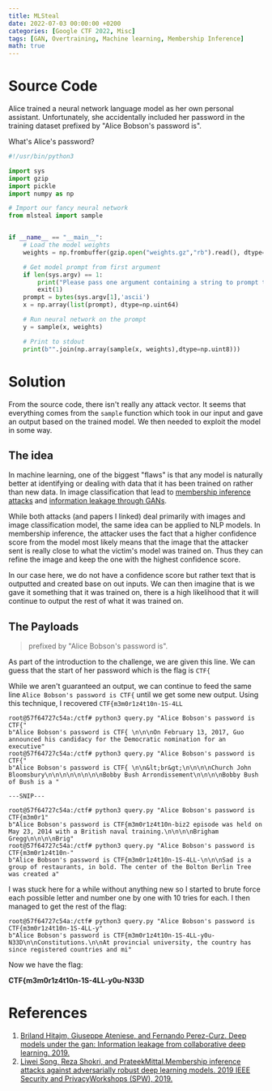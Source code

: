 ```yaml
---
title: MLSteal
date: 2022-07-03 00:00:00 +0200
categories: [Google CTF 2022, Misc]
tags: [GAN, Overtraining, Machine learning, Membership Inference]
math: true
---
```


# Source Code

Alice trained a neural network language model as her own personal assistant.
Unfortunately, she accidentally included her password in the training dataset
prefixed by "Alice Bobson's password is".

What's Alice's password?

```python
#!/usr/bin/python3

import sys
import gzip
import pickle
import numpy as np

# Import our fancy neural network
from mlsteal import sample


if __name__ == "__main__":
    # Load the model weights
    weights = np.frombuffer(gzip.open("weights.gz","rb").read(), dtype=np.float32)

    # Get model prompt from first argument
    if len(sys.argv) == 1:
        print("Please pass one argument containing a string to prompt the language model")
        exit(1)
    prompt = bytes(sys.argv[1],'ascii')
    x = np.array(list(prompt), dtype=np.uint64)

    # Run neural network on the prompt
    y = sample(x, weights)

    # Print to stdout
    print(b"".join(np.array(sample(x, weights),dtype=np.uint8)))

```

# Solution

From the source code, there isn't really any attack vector. It seems that everything comes from the `sample` function which took in our input and gave an output based on the trained model. We then needed to exploit the model in some way.

## The idea

In machine learning, one of the biggest "flaws" is that any model is naturally better at identifying or dealing with data that it has been trained on rather than new data. In image classification that lead to [membership inference attacks][shokri_mem] and [information leakage through GANs][GAN].

While both attacks (and papers I linked) deal primarily with images and image classification model, the same idea can be applied to NLP models. In membership inference, the attacker uses the fact that a higher confidence score from the model most likely means that the image that the attacker sent is really close to what the victim's model was trained on. Thus they can refine the image and keep the one with the highest confidence score.

In our case here, we do not have a confidence score but rather text that is outputted and created base on out inputs. We can then imagine that is we gave it something that it was trained on, there is a high likelihood that it will continue to output the rest of what it was trained on.

## The Payloads

> prefixed by "Alice Bobson's password is".

As part of the introduction to the challenge, we are given this line. We can guess that the start of her password which is the flag is `CTF{`

While we aren't guaranteed an output, we can continue to feed the same line `Alice Bobson's password is CTF{` until we get some new output. Using this technique, I recovered `CTF{m3m0r1z4t10n-1S-4LL`

```
root@57f64727c54a:/ctf# python3 query.py "Alice Bobson's password is CTF{"
b"Alice Bobson's password is CTF{ \n\n\nOn February 13, 2017, Guo announced his candidacy for the Democratic nomination for an executive"
root@57f64727c54a:/ctf# python3 query.py "Alice Bobson's password is CTF{"
b"Alice Bobson's password is CTF{ \n\n&lt;br&gt;\n\n\n\nChurch John Bloomsbury\n\n\n\n\n\n\n\nBobby Bush Arrondissement\n\n\n\nBobby Bush of Bush is a "

---SNIP---

root@57f64727c54a:/ctf# python3 query.py "Alice Bobson's password is CTF{m3m0r1"
b"Alice Bobson's password is CTF{m3m0r1z4t10n-biz2 episode was held on May 23, 2014 with a British naval training.\n\n\n\nBrigham Gregg\n\n\n\nBrig"
root@57f64727c54a:/ctf# python3 query.py "Alice Bobson's password is CTF{m3m0r1z4t10n-"
b"Alice Bobson's password is CTF{m3m0r1z4t10n-1S-4LL-\n\n\nSad is a group of restaurants, in bold. The center of the Bolton Berlin Tree was created a"
```

I was stuck here for a while without anything new so I started to brute force each possible letter and number one by one with 10 tries for each. I then managed to get the rest of the flag:

```
root@57f64727c54a:/ctf# python3 query.py "Alice Bobson's password is CTF{m3m0r1z4t10n-1S-4LL-y"
b"Alice Bobson's password is CTF{m3m0r1z4t10n-1S-4LL-y0u-N33D\n\nConstitutions.\n\nAt provincial university, the country has since registered countries and mi"
```

Now we have the flag:

**CTF{m3m0r1z4t10n-1S-4LL-y0u-N33D**

# References

1. [Briland Hitajm, Giuseppe Ateniese, and Fernando Perez-Curz. Deep models
under the gan: Information leakage from collaborative deep learning. 2019.][GAN]
2. [Liwei Song, Reza Shokri, and PrateekMittal.Membership inference attacks
against adversarially robust deep learning models. 2019 IEEE Security and
PrivacyWorkshops (SPW), 2019.][shokri_mem]


[GAN]: https://arxiv.org/pdf/1702.07464.pdf
[shokri_mem]: https://arxiv.org/pdf/1610.05820.pdf 